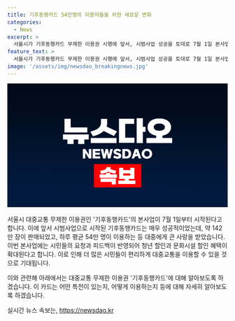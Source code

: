 ```yaml
---
title: 기후동행카드 54만명의 이용자들을 위한 새로운 변화
categories:
  - News
excerpt: >
  서울시가 기후동행카드 무제한 이용권 시행에 앞서, 시범사업 성공을 토대로 7월 1일 본사업을 시작한다. 기후동행카드는 이용자 증가로 5월말까지 142만장 이용, 하루평균 54만명의 이용률을 기록했다. 시는 시민들의 요청을 수렴해 청년할인 편의성과 문화시설 할인 혜택을 제공할 예정이며, 1~7일 단기권으로 세분화하여 다양한 이용자들의 편의를 고려할 계획이다.
feature_text: >
  서울시가 기후동행카드 무제한 이용권 시행에 앞서, 시범사업 성공을 토대로 7월 1일 본사업을 시작한다. 기후동행카드는 이용자 증가로 5월말까지 142만장 이용, 하루평균 54만명의 이용률을 기록했다. 시는 시민들의 요청을 수렴해 청년할인 편의성과 문화시설 할인 혜택을 제공할 예정이며, 1~7일 단기권으로 세분화하여 다양한 이용자들의 편의를 고려할 계획이다.
image: '/assets/img/newsdao_breakingnews.jpg'
---
```


<p><img src="/assets/img/newsdao_breakingnews.jpg" alt="firstkoreanews 속보" /></p>

<p>서울시 대중교통 무제한 이용권인 '기후동행카드'의 본사업이 7월 1일부터 시작된다고 합니다. 이에 앞서 시범사업으로 시작된 기후동행카드는 매우 성공적이었는데, 약 142만 장이 판매되었고, 하루 평균 54만 명이 이용하는 등 대중에게 큰 사랑을 받았습니다. 이번 본사업에는 시민들의 요청과 피드백이 반영되어 청년 할인과 문화시설 할인 혜택이 확대된다고 합니다. 이로 인해 더 많은 시민들이 편리하게 대중교통을 이용할 수 있을 것으로 기대됩니다.</p>

<p>이와 관련해 아래에서는 대중교통 무제한 이용권 '기후동행카드'에 대해 알아보도록 하겠습니다. 이 카드는 어떤 특전이 있는지, 어떻게 이용하는지 등에 대해 자세히 알아보도록 하겠습니다.</p>
실시간 뉴스 속보는, <a href="https://newsdao.kr" rel="dofollow">https://newsdao.kr</a>


